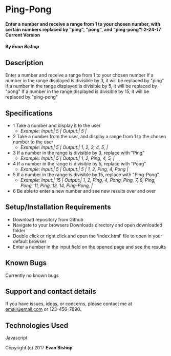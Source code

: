 # Ping-Pong

#### Enter a number and receive a range from 1 to your chosen number, with certain numbers replaced by "ping", "pong", and "ping-pong"! 2-24-17 Current Version

#### By _**Evan Bishop**_

## Description

Enter a number and receive a range from 1 to your chosen number
If a number in the range displayed is divisible by 3, it will be replaced by "ping"
If a number in the range displayed is divisible by 5, it will be replaced by "pong"
If a number in the range displayed is divisible by 15, it will be replaced by "ping-pong"

## Specifications
* 1 Take a number and display it to the user
  * _Example:   Input:| 5 | Output:| 5 |_
* 2 Take a number from the user, and display a range from 1 to the chosen number to the user
  * _Example:   Input:| 5 | Output:| 1, 2, 3, 4, 5, |_
* 3 If a number in the range is divisible by 3, replace with "Ping"
  * _Example:   Input:| 5 | Output:| 1, 2, Ping, 4, 5, |_
* 4 If a number in the range is divisible by 5, replace with "Pong"
  * _Example:   Input:| 5 | Output:| 5 | 1, 2, Ping, 4, Pong |_
* 5 If a number in the range is divisible by 15, replace with "Ping-Pong"
  * _Example:   Input:| 15 | Output:| 1, 2, Ping, 4, Pong, Ping, 7, 8, Ping, Pong, 11, Ping, 13, 14, Ping-Pong, |_
* 6 Be able to enter a new number and see new results over and over


## Setup/Installation Requirements

* Download repository from Github
* Navigate to your browsers Downloads directory and open downloaded folder
* Double click or right click and open the 'index.html' file to open in your default browser
* Enter a number in the input field on the opened page and see the results

## Known Bugs
Currently no known bugs

## Support and contact details

If you have issues, ideas, or concerns, please contact me at email@email.com or 123-456-7890.

## Technologies Used

Javascript


Copyright (c) 2017 **Evan Bishop**
